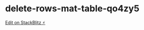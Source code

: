 # delete-rows-mat-table-qo4zy5

[Edit on StackBlitz ⚡️](https://stackblitz.com/edit/delete-rows-mat-table-qo4zy5)